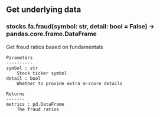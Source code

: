 ## Get underlying data 
### stocks.fa.fraud(symbol: str, detail: bool = False) -> pandas.core.frame.DataFrame

Get fraud ratios based on fundamentals

    Parameters
    ----------
    symbol : str
        Stock ticker symbol
    detail : bool
        Whether to provide extra m-score details

    Returns
    -------
    metrics : pd.DataFrame
        The fraud ratios
